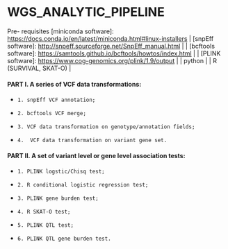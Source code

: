 # WGS_ANALYTIC_PIPELINE 

Pre- requisites
[miniconda software]: https://docs.conda.io/en/latest/miniconda.html#linux-installers 
| [snpEff software]: http://snpeff.sourceforge.net/SnpEff_manual.html  |
| [bcftools software]: https://samtools.github.io/bcftools/howtos/index.html  | 
| [PLINK software]: https://www.cog-genomics.org/plink/1.9/output |
| python |
| R (SURVIVAL, SKAT-O) | 



  
#### PART I. A series of VCF data transformations:



* `1. snpEff VCF annotation;`

* `2. bcftools VCF merge;`

* `3. VCF data transformation on genotype/annotation fields;`

* `4.  VCF data transformation on variant gene set.`

#### PART II. A set of variant level or gene level association tests:




* `1. PLINK logstic/Chisq test;`

* `2. R conditional logistic regression test;`

* `3. PLINK gene burden test;`

* `4. R SKAT-O test;`

* `5. PLINK QTL test;`

* `6. PLINK QTL gene burden test.`

